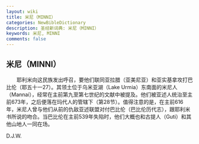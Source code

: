 ```yaml
---
layout: wiki
title: 米尼（MINNI）
categories: NewBibleDictionary
description: 圣经新词典: 米尼（MINNI）
keywords: 米尼, MINNI
comments: false
---
```


## 米尼（MINNI）

　　耶利米向这民族发出呼召，要他们联同亚拉腊（亚美尼亚）和亚实基拿攻打巴比伦（耶五十一27）。其领土位于乌米亚湖（Lake Urmia）东南面的米尼人（Mannai），经常在主前第九至第七世纪的文献中被提及。他们被亚述人统治至主前673年，之后便落在玛代人的管辖下（第28节）。值得注意的是，在主前616年，米尼人曾与他们从前的仇敌亚述联盟对付巴比伦（巴比伦历代志），跟耶利米书所说的吻合。当巴比伦在主前539年失陷时，他们大概也和古提人（Guti）和其他山地人一同在场。

D.J.W.








